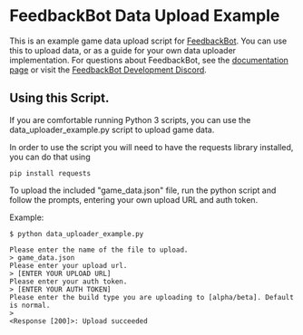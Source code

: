 # FeedbackBot Data Upload Example

This is an example game data upload script for [FeedbackBot](https://public-feedbackbot.herokuapp.com/). You can use
this to upload data, or as a guide for your own data uploader implementation. For questions about FeedbackBot, see
the [documentation page](https://public-feedbackbot.herokuapp.com/docs) or visit the [FeedbackBot Development Discord](https://discord.gg/788XscP).

## Using this Script.

If you are comfortable running Python 3 scripts, you can use the data_uploader_example.py script to upload game data.

In order to use the script you will need to have the requests library installed, you can do that using

`pip install requests`


To upload the included "game_data.json" file, run the python script and follow the prompts, entering your own upload URL and auth token.

Example:

    $ python data_uploader_example.py

    Please enter the name of the file to upload.
    > game_data.json
    Please enter your upload url.
    > [ENTER YOUR UPLOAD URL]
    Please enter your auth token.
    > [ENTER YOUR AUTH TOKEN]
    Please enter the build type you are uploading to [alpha/beta]. Default is normal.
    >
    <Response [200]>: Upload succeeded

